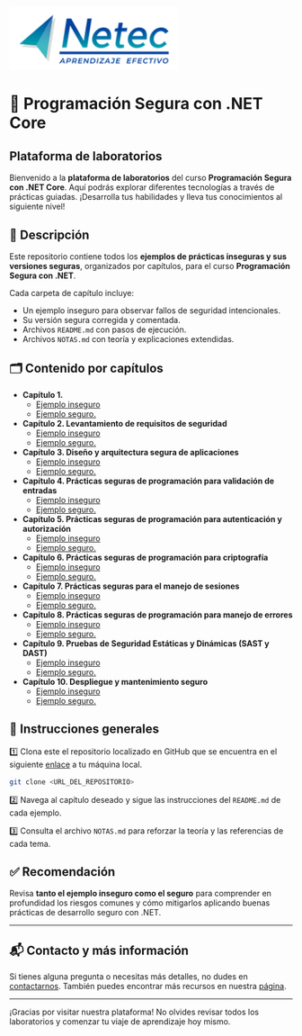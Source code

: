 <img src="images/neteclogo.png" alt="logo" width="300"/>

# 🔐 Programación Segura con .NET Core

## Plataforma de laboratorios

Bienvenido a la **plataforma de laboratorios** del curso **Programación Segura con .NET Core**. Aquí podrás explorar diferentes tecnologías a través de prácticas guiadas. ¡Desarrolla tus habilidades y lleva tus conocimientos al siguiente nivel!

## 📌 Descripción
Este repositorio contiene todos los **ejemplos de prácticas inseguras y sus versiones seguras**, organizados por capítulos, para el curso **Programación Segura con .NET**.

Cada carpeta de capítulo incluye:
- Un ejemplo inseguro para observar fallos de seguridad intencionales.
- Su versión segura corregida y comentada.
- Archivos `README.md` con pasos de ejecución.
- Archivos `NOTAS.md` con teoría y explicaciones extendidas.

## 🗂️ Contenido por capítulos

- **Capítulo 1.**
  - [Ejemplo inseguro](./CAPITULO1/01.-EJEMPLO_INSEGURO_CAP1/README.md)
  - [Ejemplo seguro.](./CAPITULO1/02.-EJEMPLO_SEGURO_CAP1/README.md)
- **Capítulo 2. Levantamiento de requisitos de seguridad**
  - [Ejemplo inseguro](./CAPITULO2/01.-EJEMPLO_INSEGURO_CAP2/README.md)
  - [Ejemplo seguro.](./CAPITULO2/02.-EJEMPLO_SEGURO_CAP2/README.md)
- **Capítulo 3. Diseño y arquitectura segura de aplicaciones**
  - [Ejemplo inseguro](./CAPITULO3/01.-EJEMPLO_INSEGURO_CAP3/README.md)
  - [Ejemplo seguro.](./CAPITULO3/02.-EJEMPLO_SEGURO_CAP3/README.md)
- **Capítulo 4. Prácticas seguras de programación para validación de entradas**
  - [Ejemplo inseguro](./CAPITULO4/01.-EJEMPLO_INSEGURO_CAP4/README.md)
  - [Ejemplo seguro.](./CAPITULO4/02.-EJEMPLO_SEGURO_CAP4/README.md)
- **Capítulo 5. Prácticas seguras de programación para autenticación y autorización**
  - [Ejemplo inseguro](./CAPITULO5/01.-EJEMPLO_INSEGURO_CAP5/README.md)
  - [Ejemplo seguro.](./CAPITULO5/02.-EJEMPLO_SEGURO_CAP5/README.md)
- **Capítulo 6. Prácticas seguras de programación para criptografía**
  - [Ejemplo inseguro](./CAPITULO6/01.-EJEMPLO_INSEGURO_CAP6/README.md)
  - [Ejemplo seguro.](./CAPITULO6/02.-EJEMPLO_SEGURO_CAP6/README.md)
- **Capítulo 7. Prácticas seguras para el manejo de sesiones**
  - [Ejemplo inseguro](./CAPITULO7/01.-EJEMPLO_INSEGURO_CAP7/README.md)
  - [Ejemplo seguro.](./CAPITULO7/02.-EJEMPLO_SEGURO_CAP7/README.md)
- **Capítulo 8. Prácticas seguras de programación para manejo de errores**
  - [Ejemplo inseguro](./CAPITULO8/01.-EJEMPLO_INSEGURO_CAP8/README.md)
  - [Ejemplo seguro.](./CAPITULO8/02.-EJEMPLO_SEGURO_CAP8/README.md)
- **Capítulo 9. Pruebas de Seguridad Estáticas y Dinámicas (SAST y DAST)**
  - [Ejemplo inseguro](./CAPITULO9/01.-EJEMPLO_INSEGURO_CAP9/README.md)
  - [Ejemplo seguro.](./CAPITULO9/02.-EJEMPLO_SEGURO_CAP9/README.md)
- **Capítulo 10. Despliegue y mantenimiento seguro**
  - [Ejemplo inseguro](./CAPITULO10/01.-EJEMPLO_INSEGURO_CAP10/README.md)
  - [Ejemplo seguro.](./CAPITULO10/02.-EJEMPLO_SEGURO_CAP10/README.md)

## 🚀 Instrucciones generales

1️⃣ Clona este el repositorio localizado en GitHub que se encuentra en el siguiente [enlace](https://github.com/Netec-Mx/PROG_SEG_NET_Priv/tree/main) a tu máquina local.

```bash
git clone <URL_DEL_REPOSITORIO>
```

2️⃣ Navega al capítulo deseado y sigue las instrucciones del `README.md` de cada ejemplo.

3️⃣ Consulta el archivo `NOTAS.md` para reforzar la teoría y las referencias de cada tema.

## ✅ Recomendación

Revisa **tanto el ejemplo inseguro como el seguro** para comprender en profundidad los riesgos comunes y cómo mitigarlos aplicando buenas prácticas de desarrollo seguro con .NET.

---
## 📬 **Contacto y más información**

Si tienes alguna pregunta o necesitas más detalles, no dudes en [contactarnos](mailto:soporte@netec.com). También puedes encontrar más recursos en nuestra [página](https://netec.com).

---

¡Gracias por visitar nuestra plataforma! No olvides revisar todos los laboratorios y comenzar tu viaje de aprendizaje hoy mismo.
